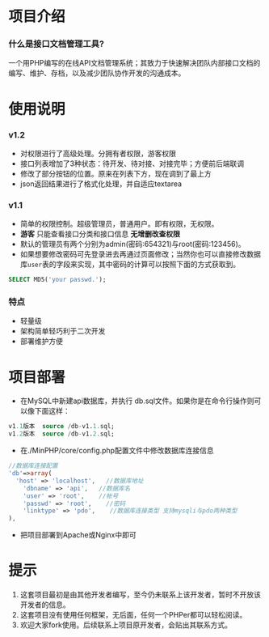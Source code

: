 项目介绍
========
### 什么是接口文档管理工具?
一个用PHP编写的在线API文档管理系统；其致力于快速解决团队内部接口文档的编写、维护、存档，以及减少团队协作开发的沟通成本。

使用说明
======
### v1.2
* 对权限进行了高级处理。分拥有者权限，游客权限
* 接口列表增加了3种状态：待开发、待对接、对接完毕；方便前后端联调
* 修改了部分按钮的位置。原来在列表下方，现在调到了最上方
* json返回结果进行了格式化处理，并自适应textarea
### v1.1
* 简单的权限控制。超级管理员，普通用户。即有权限，无权限。
* **游客** 只能查看接口分类和接口信息 __无增删改查权限__
* 默认的管理员有两个分别为admin(密码:654321)与root(密码:123456)。
* 如果想要修改密码可先登录进去再通过页面修改；当然你也可以直接修改数据库```user```表的字段来实现，其中密码的计算可以按照下面的方式获取到。
```sql
SELECT MD5('your passwd.');
```

### 特点
* 轻量级
* 架构简单轻巧利于二次开发
* 部署维护方便

项目部署
========
* 在MySQL中新建api数据库，并执行 db.sql文件。如果你是在命令行操作则可以像下面这样：
```sql
v1.1版本  source /db-v1.1.sql;
v1.2版本  source /db-v1.2.sql;
```
* 在./MinPHP/core/config.php配置文件中修改数据库连接信息
```php
//数据库连接配置
'db'=>array(
  'host' => 'localhost',   //数据库地址
    'dbname' => 'api',   //数据库名
    'user' => 'root',    //帐号
    'passwd' => 'root',    //密码
    'linktype' => 'pdo',    //数据库连接类型 支持mysqli与pdo两种类型
),
```
* 把项目部署到Apache或Nginx中即可


提示
====
1. 这套项目最初是由其他开发者编写，至今仍未联系上该开发者，暂时不开放该开发者的信息。
2. 这套项目没有使用任何框架，无后面，任何一个PHPer都可以轻松阅读。
3. 欢迎大家fork使用。后续联系上项目原开发者，会贴出其联系方式。

